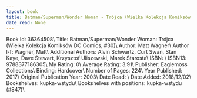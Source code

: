 ```yaml
---
layout: book
title: Batman/Superman/Wonder Woman - Trójca (Wielka Kolekcja Komiksów DC Comics,  no. 30)
date_read: None
---
```


Book Id: 36364508\ 
Title: Batman/Superman/Wonder Woman: Trójca (Wielka Kolekcja Komiksów DC Comics, #30)\ 
Author: Matt Wagner\ 
Author l-f: Wagner, Matt\ 
Additional Authors: Alvin Schwartz, Curt Swan, Stan Kaye, Dave    Stewart, Krzysztof Uliszewski, Marek Starosta\ 
ISBN: \ 
ISBN13: 9788377186305\ 
My Rating: 0\ 
Average Rating: 3.91\ 
Publisher: Eaglemoss Collections\ 
Binding: Hardcover\ 
Number of Pages: 224\ 
Year Published: 2017\ 
Original Publication Year: 2003\ 
Date Read: \ 
Date Added: 2018/12/02\ 
Bookshelves: kupka-wstydu\ 
Bookshelves with positions: kupka-wstydu (#847)\ 

